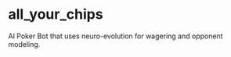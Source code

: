 all_your_chips
==============

AI Poker Bot that uses neuro-evolution for wagering and opponent modeling.